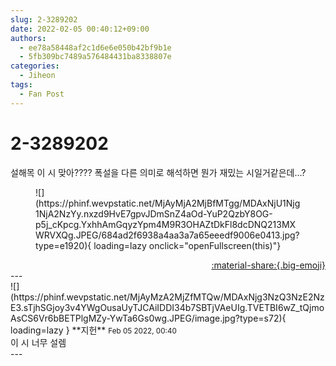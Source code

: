 ```yaml
---
slug: 2-3289202
date: 2022-02-05 00:40:12+09:00
authors:
  - ee78a58448af2c1d6e6e050b42bf9b1e
  - 5fb309bc7489a576484431ba8338807e
categories:
  - Jiheon
tags:
  - Fan Post
---
```


# 2-3289202

<div class="post-container" markdown="1">
<div class="content-container md-sidebar__scrollwrap" markdown="1">

설해목 이 시 맞아???? 폭설을 다른 의미로 해석하면 뭔가 재밌는 시일거같은데...?
<figure markdown="1">
![](https://phinf.wevpstatic.net/MjAyMjA2MjBfMTgg/MDAxNjU1Njg1NjA2NzYy.nxzd9HvE7gpvJDmSnZ4aOd-YuP2QzbY8OG-p5j_cKpcg.YxhhAmGqyzYpm4M9R3OHAZtDkFl8dcDNQ213MXWRVXQg.JPEG/684ad2f6938a4aa3a7a65eeedf9006e0413.jpg?type=e1920){ loading=lazy onclick="openFullscreen(this)"}
</figure>


</div>
</div>

<div style="text-align: right;" markdown="1">
<a href="https://weverse.io/fromis9/fanpost/2-3289202" style="text-align: right;">:material-share:{.big-emoji}</a>
</div>
---

<div class="comments-container md-sidebar__scrollwrap" markdown="1">
<div class="comment" markdown="1">
<div class='id-container' markdown="1">
![](https://phinf.wevpstatic.net/MjAyMzA2MjZfMTQw/MDAxNjg3NzQ3NzE2NzE3.sTjhSGjoy3v4YWgOusaUyTJCAiIDDI34b7SBTjVAeUIg.TVETBI6wZ_tQjmoAsCS6Vr6bBETPlgMZy-YwTa6Gs0wg.JPEG/image.jpg?type=s72){ loading=lazy }
**<span class="artist">지헌</span>** <small>Feb 05 2022, 00:40</small><br>
</div>
<div class='comment-body' markdown="1">
이 시 너무 설렘
</div>
</div>
</div>
---
